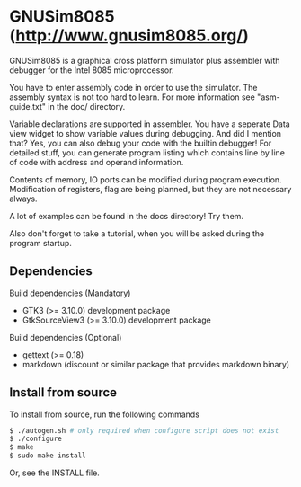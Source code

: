 # GNUSim8085 (http://www.gnusim8085.org/)

GNUSim8085 is a graphical cross platform simulator plus assembler with
debugger for the Intel 8085 microprocessor. 

You have to enter assembly code in order to use the simulator.  The
assembly syntax is not too hard to learn. For more information see
"asm-guide.txt" in the doc/ directory.

Variable declarations are supported in assembler.  You have
a seperate Data view widget to show variable values during debugging.
And did I mention that?  Yes, you can also debug your code with the
builtin debugger!  For detailed stuff, you can generate program
listing which contains line by line of code with address and operand
information.

Contents of memory, IO ports can be modified during program execution.
Modification of registers, flag are being planned, but they are not
necessary always.

A lot of examples can be found in the docs directory! Try them.

Also don't forget to take a tutorial, when you will be asked during
the program startup.

## Dependencies

Build dependencies (Mandatory)
- GTK3 (>= 3.10.0) development package
- GtkSourceView3 (>= 3.10.0) development package

Build dependencies (Optional)
- gettext (>= 0.18)
- markdown (discount or similar package that provides markdown binary)

## Install from source
To install from source, run the following commands

```sh
$ ./autogen.sh # only required when configure script does not exist
$ ./configure
$ make
$ sudo make install
```

Or, see the INSTALL file.
